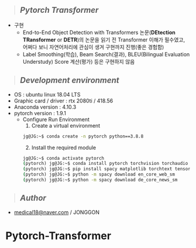 >## ***Pytorch Transformer***
* 구현
    * End-to-End Object Detection with Transformers 논문(**DEtection TRansformer** or **DETR**)의 논문을 읽기 전 Transformer 이해가 필수였고, 어쩌다 보니 자연어처리에 관심이 생겨 구현까지 진행(좋은 경험함)
    * Label Smoothing(학습), Beam Search(결과), BLEU(Bilingual Evaluation Understudy) Score 계산(평가) 등은 구현하지 않음

>## ***Development environment***
* OS : ubuntu linux 18.04 LTS
* Graphic card / driver : rtx 2080ti / 418.56
* Anaconda version : 4.10.3
* pytorch version : 1.9.1
    * Configure Run Environment
        1. Create a virtual environment
        ```cmd
        jg@JG:~$ conda create -n pytorch python==3.8.8
        ```
        2. Install the required module 
        ```cmd
        jg@JG:~$ conda activate pytorch 
        (pytorch) jg@JG:~$ conda install pytorch torchvision torchaudio cudatoolkit=10.2 -c pytorch 
        (pytorch) jg@JG:~$ pip install spacy matplotlib torchtext tensorboard torchsummary torchtext tqdm PyYAML --pre --upgrade
        (pytorch) jg@JG:~$ python -m spacy download en_core_web_sm
        (pytorch) jg@JG:~$ python -m spacy download de_core_news_sm
        ```
>## ***Author*** 

* medical18@naver.com / JONGGON
# Pytorch-Transformer
